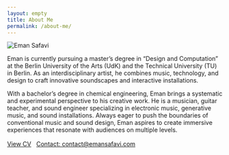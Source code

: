 ```yaml
---
layout: empty
title: About Me
permalink: /about-me/
---
```

<section
      id="about-me" class="container">
        <div class="about-container">
          <img 
            src="{{ '/assets/images/eman-portrait.png' | relative_url }}"
            alt="Eman Safavi"
            class="about-image" />
          <div class="about-text">
            <p>
              Eman is currently pursuing a master’s degree in “Design and Computation” 
              at the Berlin University of the Arts (UdK) and the Technical University (TU) in Berlin. 
              As an interdisciplinary artist, he combines music, technology, and design to craft 
              innovative soundscapes and interactive installations.
            </p>
            <p>
              With a bachelor’s degree in chemical engineering, Eman brings a systematic 
              and experimental perspective to his creative work. He is a musician, guitar teacher, 
              and sound engineer specializing in electronic music, generative music, and sound installations.
              Always eager to push the boundaries of conventional music and sound design, 
              Eman aspires to create immersive experiences that resonate with audiences on multiple levels.
            </p>
            <div style="margin-top:1rem;display:flex;gap:0.75rem;flex-wrap:wrap;">
              <a class="btn" href="{{ '/cv/' | relative_url }}">View CV</a>
              <a class="btn btn-secondary" href="mailto:contact@emansafavi.com">Contact: contact@emansafavi.com</a>
            </div>
          </div>
        </div>
      </section>
  
